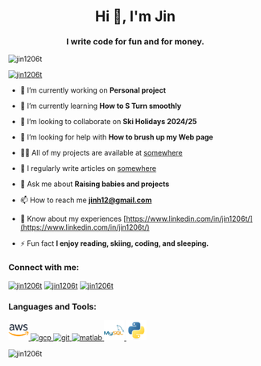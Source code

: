 <h1 align="center">Hi 👋, I'm Jin</h1>
<h3 align="center">I write code for fun and for money.</h3>

<p align="left"> <img src="https://komarev.com/ghpvc/?username=jin1206t&label=Profile%20views&color=0e75b6&style=flat" alt="jin1206t" /> </p>

<p align="left"> <a href="https://github.com/ryo-ma/github-profile-trophy"><img src="https://github-profile-trophy.vercel.app/?username=jin1206t" alt="jin1206t" /></a> </p>

- 🔭 I’m currently working on **Personal project**

- 🌱 I’m currently learning **How to S Turn smoothly**

- 👯 I’m looking to collaborate on **Ski Holidays 2024/25**

- 🤝 I’m looking for help with **How to brush up my Web page**

- 👨‍💻 All of my projects are available at [somewhere](somewhere)

- 📝 I regularly write articles on [somewhere](somewhere)

- 💬 Ask me about **Raising babies and projects**

- 📫 How to reach me **jinh12@gmail.com**

- 📄 Know about my experiences [https://www.linkedin.com/in/jin1206t/](https://www.linkedin.com/in/jin1206t/)

- ⚡ Fun fact **I enjoy reading, skiing, coding, and sleeping.**

<h3 align="left">Connect with me:</h3>
<p align="left">
<a href="https://linkedin.com/in/jin1206t" target="blank"><img align="center" src="https://raw.githubusercontent.com/rahuldkjain/github-profile-readme-generator/master/src/images/icons/Social/linked-in-alt.svg" alt="jin1206t" height="30" width="40" /></a>
<a href="https://stackoverflow.com/users/jin1206t" target="blank"><img align="center" src="https://raw.githubusercontent.com/rahuldkjain/github-profile-readme-generator/master/src/images/icons/Social/stack-overflow.svg" alt="jin1206t" height="30" width="40" /></a>
<a href="https://discord.gg/jin1206t" target="blank"><img align="center" src="https://raw.githubusercontent.com/rahuldkjain/github-profile-readme-generator/master/src/images/icons/Social/discord.svg" alt="jin1206t" height="30" width="40" /></a>
</p>

<h3 align="left">Languages and Tools:</h3>
<p align="left"> <a href="https://aws.amazon.com" target="_blank" rel="noreferrer"> <img src="https://raw.githubusercontent.com/devicons/devicon/master/icons/amazonwebservices/amazonwebservices-original-wordmark.svg" alt="aws" width="40" height="40"/> </a> <a href="https://cloud.google.com" target="_blank" rel="noreferrer"> <img src="https://www.vectorlogo.zone/logos/google_cloud/google_cloud-icon.svg" alt="gcp" width="40" height="40"/> </a> <a href="https://git-scm.com/" target="_blank" rel="noreferrer"> <img src="https://www.vectorlogo.zone/logos/git-scm/git-scm-icon.svg" alt="git" width="40" height="40"/> </a> <a href="https://www.mathworks.com/" target="_blank" rel="noreferrer"> <img src="https://upload.wikimedia.org/wikipedia/commons/2/21/Matlab_Logo.png" alt="matlab" width="40" height="40"/> </a> <a href="https://www.mysql.com/" target="_blank" rel="noreferrer"> <img src="https://raw.githubusercontent.com/devicons/devicon/master/icons/mysql/mysql-original-wordmark.svg" alt="mysql" width="40" height="40"/> </a> <a href="https://www.python.org" target="_blank" rel="noreferrer"> <img src="https://raw.githubusercontent.com/devicons/devicon/master/icons/python/python-original.svg" alt="python" width="40" height="40"/> </a> </p>

<p><img align="center" src="https://github-readme-streak-stats.herokuapp.com/?user=jin1206t&" alt="jin1206t" /></p>
